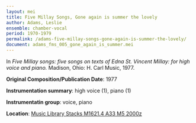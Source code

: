 ```yaml
---
layout: mei
title: Five Millay Songs, Gone again is summer the lovely
author: Adams, Leslie
ensemble: chamber-vocal
period: 1970-1979
permalink: /adams-five-millay-songs-gone-again-is-summer-the-lovely/
document: adams_fms_005_gone_again_is_summer.mei
---
```


In *Five Millay songs: five songs on texts of Edna St. Vincent Millay: for high voice and piano.* Madison, Ohio: H. Carl Music, 1977.

**Original Composition/Publication Date**: 1977

**Instrumentation summary**: high voice (1), piano (1)

**Instrumentatin group**: voice, piano

**Location**: <a href="https://tufts.primo.exlibrisgroup.com/permalink/01TUN_INST/1kc9gia/alma991011097839703851" target="_blank"> Music Library Stacks M1621.4 A33 M5 2000z</a>
